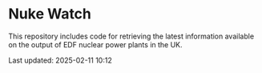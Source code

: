 # Nuke Watch

This repository includes code for retrieving the latest information available on the output of EDF nuclear power plants in the UK.

Last updated: 2025-02-11 10:12